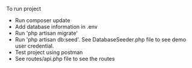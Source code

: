 To run project
* Run composer update
* Add database information in .env
* Run 'php artisan migrate'
* Run 'php artisan db:seed'. See DatabaseSeeder.php file to see demo user credential.
* Test project using postman
* See routes/api.php file to see the routes
